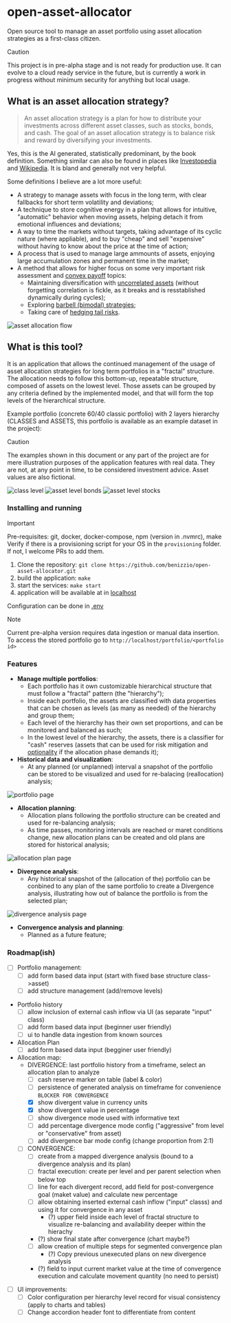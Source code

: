 # open-asset-allocator

Open source tool to manage an asset portfolio using asset allocation strategies as a first-class citizen.

> [!CAUTION]
> This project is in pre-alpha stage and is not ready for production use. It can evolve to a cloud ready service in the
> future, but is currently a work in progress without minimum security for anything but local usage.

## What is an asset allocation strategy?

> An asset allocation strategy is a plan for how to distribute your investments across different asset classes, such as
> stocks, bonds, and cash. The goal of an asset allocation strategy is to balance risk and reward by diversifying your
> investments.

Yes, this is the AI generated, statistically predominant, by the book definition. Something similar can also be found in
places like [Investopedia](https://www.investopedia.com/terms/a/assetallocation.asp)
and [Wikipedia](https://en.wikipedia.org/wiki/Asset_allocation).
It is bland and generally not very helpful.

Some definitions I believe are a lot more useful:

- A strategy to manage assets with focus in the long term, with clear fallbacks for short term volatility and
  deviations;
- A technique to store cognitive energy in a plan that allows for intuitive, "automatic" behavior when moving assets,
  helping detach it from emotional influences and deviations;
- A way to time the markets without targets, taking advantage of its cyclic nature (where appliable), and to buy "cheap"
  and sell "expensive" without having to know about the price at the time of action;
- A process that is used to manage large ammounts of assets, enjoying large accumulation zones and permanent time in the
  market;
- A method that allows for higher focus on some very important risk assessment
  and [convex payoff](https://youtu.be/ovEPIQR65hc) topics:
    - Maintaining diversification with
      [uncorrelated assets](https://www.investopedia.com/articles/financial-theory/09/uncorrelated-assets-diversification.asp)
      (without forgetting correlation is fickle, as it breaks and is resstablished dynamically during cycles);
    - Exploring
      [barbell (bimodal) strategies](https://www.investopedia.com/articles/investing/013114/barbell-investment-strategy.asp);
    - Taking care of [hedging tail risks](https://youtu.be/o3Qno1rT-nw).

![asset allocation flow](/docs/images/asset-allocation-flow.png)

## What is this tool?

It is an application that allows the continued management of the usage of asset allocation strategies for long term
portfolios in a "fractal" structure. The allocation needs to follow this bottom-up, repeatable structure, composed of
assets on the lowest level.
Those assets can be grouped by any criteria defined by the implemented model, and that will form the top levels of the
hierarchical structure.

Example portfolio (concrete 60/40 classic portfolio) with 2 layers hierarchy (CLASSES and ASSETS, this portfolio is
available as an example dataset in the project):

> [!CAUTION]
> The examples shown in this document or any part of the project are for mere illustration purposes of the application
> features with real data. They are not, at any point in time, to be considered investment advice. Asset values are also
> fictional.

![class level](/docs/images/example-portfolio-classes.png)
![asset level bonds](/docs/images/example-portfolio-bonds.png)
![asset level stocks](/docs/images/example-portfolio-stocks.png)

### Installing and running

> [!IMPORTANT]
> Pre-requisites: git, docker, docker-compose, npm (version in .nvmrc), make
> Verify if there is a provisioning script for your OS in the `provisioning` folder. If not, I welcome PRs to add them.

1. Clone the repository: `git clone https://github.com/benizzio/open-asset-allocator.git`
2. build the application: `make`
3. start the services: `make start`
4. application will be available at in [localhost](http://localhost)

Configuration can be done in [.env](src/main/docker/.env)

> [!NOTE]
> Current pre-alpha version requires data ingestion or manual data insertion.
> To access the stored portfolio go to `http://localhost/portfolio/<portfolio id>`

### Features

- **Manage multiple portfolios**:
    - Each portfolio has it own customizable hierarchical structure that must follow a "fractal" pattern
      (the "hierarchy");
    - Inside each portfolio, the assets are classified with data properties that can be chosen as levels (as many as
      needed) of the hierarchy and group them;
    - Each level of the hierarchy has their own set proportions, and can be monitored and balanced as such;
    - In the lowest level of the hierarchy, the assets, there is a classifier for "cash" reserves (assets that can be
      used for risk mitigation
      and [optionality](https://medium.com/@hannes.rollin/antifragile-system-design-1-optionality-17b60fa0842d) if the
      allocation phase demands it);
- **Historical data and visualization**:
    - At any planned (or unplanned) interval a snapshot of the portfolio can be stored to be visualized and used for
      re-balacing (reallocation) analysis;

![portfolio page](/docs/images/portfolio-page.png)

- **Allocation planning**:
    - Allocation plans following the portfolio structure can be created and used for re-balancing analysis;
    - As time passes, monitoring intervals are reached or maret conditions change, new allocation plans can be created
      and old plans are stored for
      historical analysis;

![allocation plan page](/docs/images/allocation-plan-page.png)

- **Divergence analysis**:
    - Any historical snapshot of the (allocation of the) portfolio can be conbined to any plan of the same portfolio to
      create a Divergence analysis, illustrating how out of balance the portfolio is from the selected plan;

![divergence analysis page](/docs/images/divergence-analysis-page.png)

- **Convergence analysis and planning**:
    - Planned as a future feature;

### Roadmap(ish)

- [ ] Portfolio management:
    - [ ] add form based data input (start with fixed base structure class->asset)
    - [ ] add structure management (add/remove levels)
- Portfolio history
    - [ ] allow inclusion of external cash inflow via UI (as separate "input" class)
    - [ ] add form based data input (beginner user friendly)
    - [ ] ui to handle data ingestion from known sources
- Allocation Plan
    - [ ] add form based data input (begginer user friendly)
- Allocation map:
    - DIVERGENCE: last portfolio history from a timeframe, select an allocation plan to analyze
        - [ ] cash reserve marker on table (label & color)
        - [ ] persistence of generated analysis on timeframe for convenience `BLOCKER FOR CONVERGENCE`
        - [x] show divergent value in currency units
        - [x] show divergent value in percentage
        - [ ] show divergence mode used with informative text
        - [ ] add percentage divergence mode config ("aggressive" from level or "conservative" from asset)
        - [ ] add divergence bar mode config (change proportion from 2:1)
    - [ ] CONVERGENCE:
        - [ ] create from a mapped divergence analysis (bound to a divergence analysis and its plan)
        - [ ] fractal execution: create per level and per parent selection when below top
        - [ ] line for each divergent record, add field for post-convergence goal (maket value) and calculate new
          percentage
        - [ ] allow obtaining inserted external cash inflow ("input" classs) and using it for convergence in any asset
            - (?) upper field inside each level of fractal structure to visualize re-balancing and availability deeper
              within the hierachy
        - (?) show final state after convergence (chart maybe?)
        - [ ] allow creation of multiple steps for segmented convergence plan
            - (?) Copy previous unexecuted plans on new divergence analysis
        - (?) field to input current market value at the time of convergence execution and calculate movement quantity
          (no need to persist)
- [ ] UI improvements:
    - [ ] Color configuration per hierarchy level record for visual consistency (apply to charts and tables)
    - [ ] Change accordion header font to differentiate from content